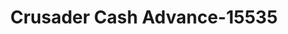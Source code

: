 ---
f_zip-code: 24153
f_state-code: VA
title: Crusader Cash Advance-15535
f_phone: 540-375-0751
f_city-only: Salem
f_address: 1764 Apperson Dr Salem
f_location-unique-id: '15535'
slug: crusader-cash-advance-15535
updated-on: '2024-05-30T13:46:58.046Z'
created-on: '2024-05-30T13:36:59.803Z'
published-on: '2024-05-30T13:54:32.469Z'
f_city-state: cms/city/salem-va.md
f_company: cms/company/crusader-cash-advance.md
f_state: cms/state/virginia.md
layout: '[payday-loan].html'
tags: payday-loan
---